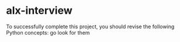 # alx-interview
To successfully complete this project, you should revise the following Python concepts: go look for them
